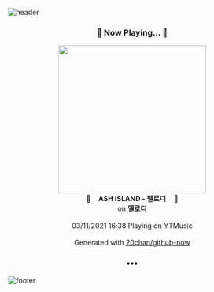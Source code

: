 ![header](https://capsule-render.vercel.app/api?type=wave&height=170&section=header&text=Hi.%20I'm%20SHIFT&fontColor=090707&fontAlignX=45&fontAlignY=65&fontSize=100)

<h3 align="center">🎵 Now Playing... 🎵</h3>
<p align="center">
  <a href="https://music.youtube.com/watch?v=m8L2OLu6JZo">
    <img width="300" src="https://lh3.googleusercontent.com/IxWUdU7at6TvGHc0OAvJocszK88uz4RHk3gq4ps7M4DUqraOJoScgt697L-bIkuvk4SI0v0Hka_eJTnN">
  </a>
  <br>
  🎵&nbsp&nbsp&nbsp <b>ASH ISLAND - 멜로디</b> &nbsp&nbsp&nbsp🎵
  <br>
  on <b>멜로디</b>
  
  <br />
  <br />
  03/11/2021 16:38 Playing on YTMusic
  <br />
  <br />
  Generated with <a href="https://github.com/20chan/github-now">20chan/github-now</a>
</p>

<h3 align="center">•••</h3>

![footer](https://capsule-render.vercel.app/api?type=wave&height=150&section=footer)
